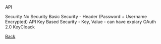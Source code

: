API

Security
No Security
Basic Security - Header (Password + Username Encrypted)
API Key Based Security - Key, Value - can have expiary
OAuth 2.0
KeyCloack


[Back](https://github.com/hmislk/hmis/wiki)
